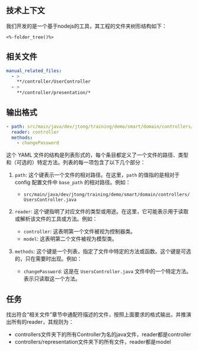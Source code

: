 ## 技术上下文

我们开发的是一个基于nodejs的工具，其工程的文件夹树形结构如下：

```
<%-folder_tree()%>
```

## 相关文件

```yaml
manual_related_files:
  - >
    **/controller/UserController
  - >
    **/controller/presentation/*
```

## 输出格式

```yaml
- path: src/main/java/dev/jtong/training/demo/smart/domain/controllers/UsersController.java
  reader: controller
  methods:
    - changePassword
```

这个 YAML 文件的结构是列表形式的，每个条目都定义了一个文件的路径、类型和（可选的）特定方法。列表的每一项包含了以下几个部分：

1. `path`: 这个键表示一个文件的相对路径。在这里，`path` 的值指的是相对于config 配置文件中 `base_path` 的相对路径。例如：
    - `src/main/java/dev/jtong/training/demo/smart/domain/controllers/UsersController.java`

2. `reader`: 这个键指明了对应文件的类型或用途。在这里，它可能表示用于读取或解析该文件的工具或方法。例如：
    - `controller`: 这表明第一个文件被视为控制器类。
    - `model`: 这表明第二个文件被视为模型类。

3. `methods`: 这个键是一个列表，指定了文件中特定的方法或函数。这个键是可选的，只在需要时出现。例如：
    - `changePassword`: 这是在 `UsersController.java` 文件中的一个特定方法。表示只读取这一个方法。

## 任务

找出符合“相关文件”章节中通配符描述的文件，按照上面要求的格式输出，并推演出所有的reader，其规则为：

- controllers文件夹下的所有Controller为名的java文件，reader都是controller
- controllers/representation文件夹下的所有文件，reader都是model
